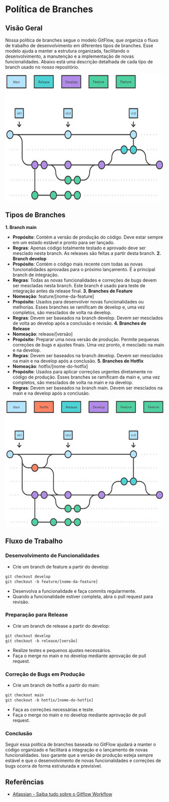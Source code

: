 # Política de Branches
## Visão Geral
Nossa política de branches segue o modelo GitFlow, que organiza o fluxo de trabalho de desenvolvimento em diferentes tipos de branches. Esse modelo ajuda a manter a estrutura organizada, facilitando o desenvolvimento, a manutenção e a implementação de novas funcionalidades. Abaixo está uma descrição detalhada de cada tipo de branch usado no nosso repositório.

<img src="../assets/flow.svg" alt="Tipos de Commits" width="600" height="400" />

## Tipos de Branches
**1. Branch main**
- **Propósito**: Contém a versão de produção do código. Deve estar sempre em um estado estável e pronto para ser lançado.
- **Regras**: Apenas código totalmente testado e aprovado deve ser mesclado nesta branch.
As releases são feitas a partir desta branch.
**2. Branch develop**
- **Propósito**: Contém o código mais recente com todas as novas funcionalidades aprovadas para o próximo lançamento. É a principal branch de integração.
- **Regras**: Todas as novas funcionalidades e correções de bugs devem ser mescladas nesta branch.
Este branch é usado para teste de integração antes da release final.
**3. Branches de Feature**
- **Nomeação**: feature/[nome-da-feature]
- **Propósito**: Usados para desenvolver novas funcionalidades ou melhorias. Esses branches se ramificam de develop e, uma vez completos, são mesclados de volta na develop.
- **Regras**: Devem ser baseados na branch develop.
Devem ser mesclados de volta ao develop após a conclusão e revisão.
**4. Branches de Release**
- **Nomeação**: release/[versão]
- **Propósito**: Preparar uma nova versão de produção. Permite pequenas correções de bugs e ajustes finais. Uma vez pronto, é mesclado na main e na develop.
- **Regras**: Devem ser baseados na branch develop.
Devem ser mesclados na main e na develop após a conclusão.
**5. Branches de Hotfix**
- **Nomeação**: hotfix/[nome-do-hotfix]
- **Propósito**: Usados para aplicar correções urgentes diretamente no código de produção. Esses branches se ramificam da main e, uma vez completos, são mesclados de volta na main e na develop.
- **Regras**: Devem ser baseados na branch main.
Devem ser mesclados na main e na develop após a conclusão.

<img src="../assets/flow2.svg" alt="Tipos de Commits" width="600" height="400" />

## Fluxo de Trabalho
### Desenvolvimento de Funcionalidades
- Crie um branch de feature a partir do develop:
```
git checkout develop
git checkout -b feature/[nome-da-feature]
```
- Desenvolva a funcionalidade e faça commits regularmente.
- Quando a funcionalidade estiver completa, abra o pull request para revisão.
### Preparação para Release
- Crie um branch de release a partir do develop:
```
git checkout develop
git checkout -b release/[versão]
```
- Realize testes e pequenos ajustes necessários.
- Faça o merge no main e no develop mediante aprovação de pull request.
### Correção de Bugs em Produção
- Crie um branch de hotfix a partir do main:
```
git checkout main
git checkout -b hotfix/[nome-do-hotfix]
```
- Faça as correções necessárias e teste.
- Faça o merge no main e no develop mediante aprovação de pull request.

### Conclusão
Seguir essa política de branches baseada no GitFlow ajudará a manter o código organizado e facilitará a integração e o lançamento de novas funcionalidades. Isso garante que a versão de produção esteja sempre estável e que o desenvolvimento de novas funcionalidades e correções de bugs ocorra de forma estruturada e previsível.

## Referências

- [Atlassian - Saiba tudo sobre o Gitflow Workflow](https://www.atlassian.com/br/git/tutorials/comparing-workflows/gitflow-workflow)
